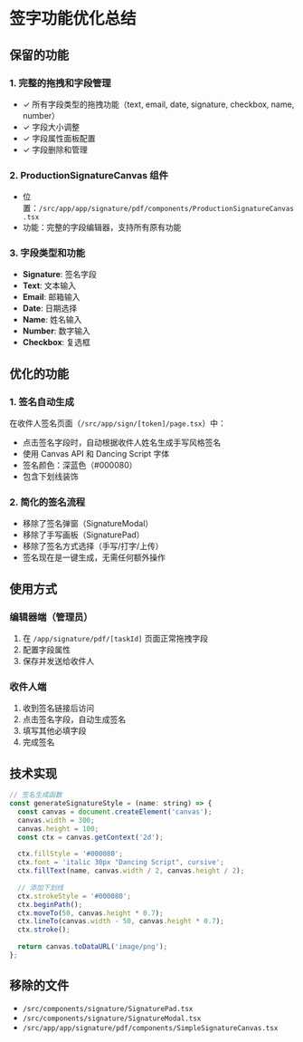 # 签字功能优化总结

## 保留的功能

### 1. 完整的拖拽和字段管理
- ✓ 所有字段类型的拖拽功能（text, email, date, signature, checkbox, name, number）
- ✓ 字段大小调整
- ✓ 字段属性面板配置
- ✓ 字段删除和管理

### 2. ProductionSignatureCanvas 组件
- 位置：`/src/app/app/signature/pdf/components/ProductionSignatureCanvas.tsx`
- 功能：完整的字段编辑器，支持所有原有功能

### 3. 字段类型和功能
- **Signature**: 签名字段
- **Text**: 文本输入
- **Email**: 邮箱输入
- **Date**: 日期选择
- **Name**: 姓名输入
- **Number**: 数字输入
- **Checkbox**: 复选框

## 优化的功能

### 1. 签名自动生成
在收件人签名页面（`/src/app/sign/[token]/page.tsx`）中：
- 点击签名字段时，自动根据收件人姓名生成手写风格签名
- 使用 Canvas API 和 Dancing Script 字体
- 签名颜色：深蓝色（#000080）
- 包含下划线装饰

### 2. 简化的签名流程
- 移除了签名弹窗（SignatureModal）
- 移除了手写画板（SignaturePad）
- 移除了签名方式选择（手写/打字/上传）
- 签名现在是一键生成，无需任何额外操作

## 使用方式

### 编辑器端（管理员）
1. 在 `/app/signature/pdf/[taskId]` 页面正常拖拽字段
2. 配置字段属性
3. 保存并发送给收件人

### 收件人端
1. 收到签名链接后访问
2. 点击签名字段，自动生成签名
3. 填写其他必填字段
4. 完成签名

## 技术实现

```javascript
// 签名生成函数
const generateSignatureStyle = (name: string) => {
  const canvas = document.createElement('canvas');
  canvas.width = 300;
  canvas.height = 100;
  const ctx = canvas.getContext('2d');
  
  ctx.fillStyle = '#000080';
  ctx.font = 'italic 30px "Dancing Script", cursive';
  ctx.fillText(name, canvas.width / 2, canvas.height / 2);
  
  // 添加下划线
  ctx.strokeStyle = '#000080';
  ctx.beginPath();
  ctx.moveTo(50, canvas.height * 0.7);
  ctx.lineTo(canvas.width - 50, canvas.height * 0.7);
  ctx.stroke();
  
  return canvas.toDataURL('image/png');
};
```

## 移除的文件
- `/src/components/signature/SignaturePad.tsx`
- `/src/components/signature/SignatureModal.tsx`
- `/src/app/app/signature/pdf/components/SimpleSignatureCanvas.tsx`